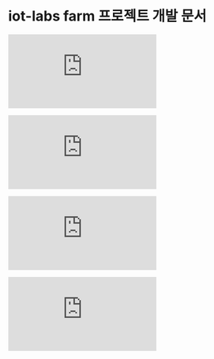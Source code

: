# iot-labs farm 프로젝트 개발 문서

![Arduino IDE 에 ESP 8266 무선 네트워킹 기능 추가 하기 for Windows](https://github.com/iot-labs/farm/blob/master/Documents/Arduino/SetupArduinoIDE_ESP8266.md)

![Arduino SD Card Read/Write 기능 개발](https://github.com/iot-labs/farm/blob/master/Documents/Arduino/Arduino_SDCardReadWrite.md)

![토양 수분 센서를 통해 값 읽어오기 ](https://github.com/iot-labs/farm/blob/master/Documents/Arduino/ArduinoSDCard_SoilMoistureSensor.md)

![LCD Display를 통한 출력 기능 개발](https://github.com/iot-labs/farm/blob/master/Documents/Arduino/Arduino_LCDDisplay.md)
